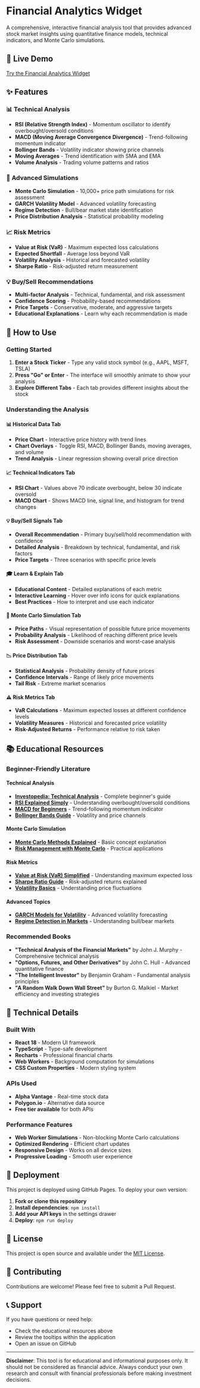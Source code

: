 # Financial Analytics Widget

A comprehensive, interactive financial analysis tool that provides advanced stock market insights using quantitative finance models, technical indicators, and Monte Carlo simulations.

## 🚀 Live Demo

[Try the Financial Analytics Widget](https://yourusername.github.io/stock_widget)

## ✨ Features

### 📊 **Technical Analysis**
- **RSI (Relative Strength Index)** - Momentum oscillator to identify overbought/oversold conditions
- **MACD (Moving Average Convergence Divergence)** - Trend-following momentum indicator
- **Bollinger Bands** - Volatility indicator showing price channels
- **Moving Averages** - Trend identification with SMA and EMA
- **Volume Analysis** - Trading volume patterns and ratios

### 🎲 **Advanced Simulations**
- **Monte Carlo Simulation** - 10,000+ price path simulations for risk assessment
- **GARCH Volatility Model** - Advanced volatility forecasting
- **Regime Detection** - Bull/bear market state identification
- **Price Distribution Analysis** - Statistical probability modeling

### 📈 **Risk Metrics**
- **Value at Risk (VaR)** - Maximum expected loss calculations
- **Expected Shortfall** - Average loss beyond VaR
- **Volatility Analysis** - Historical and forecasted volatility
- **Sharpe Ratio** - Risk-adjusted return measurement

### 💡 **Buy/Sell Recommendations**
- **Multi-factor Analysis** - Technical, fundamental, and risk assessment
- **Confidence Scoring** - Probability-based recommendations
- **Price Targets** - Conservative, moderate, and aggressive targets
- **Educational Explanations** - Learn why each recommendation is made

## 🎯 How to Use

### Getting Started
1. **Enter a Stock Ticker** - Type any valid stock symbol (e.g., AAPL, MSFT, TSLA)
2. **Press "Go" or Enter** - The interface will smoothly animate to show your analysis
3. **Explore Different Tabs** - Each tab provides different insights about the stock

### Understanding the Analysis

#### 📊 Historical Data Tab
- **Price Chart** - Interactive price history with trend lines
- **Chart Overlays** - Toggle RSI, MACD, Bollinger Bands, moving averages, and volume
- **Trend Analysis** - Linear regression showing overall price direction

#### 📈 Technical Indicators Tab
- **RSI Chart** - Values above 70 indicate overbought, below 30 indicate oversold
- **MACD Chart** - Shows MACD line, signal line, and histogram for trend changes

#### 💡 Buy/Sell Signals Tab
- **Overall Recommendation** - Primary buy/sell/hold recommendation with confidence
- **Detailed Analysis** - Breakdown by technical, fundamental, and risk factors
- **Price Targets** - Three scenarios with specific price levels

#### 🎓 Learn & Explain Tab
- **Educational Content** - Detailed explanations of each metric
- **Interactive Learning** - Hover over info icons for quick explanations
- **Best Practices** - How to interpret and use each indicator

#### 🎲 Monte Carlo Simulation Tab
- **Price Paths** - Visual representation of possible future price movements
- **Probability Analysis** - Likelihood of reaching different price levels
- **Risk Assessment** - Downside scenarios and worst-case analysis

#### 📉 Price Distribution Tab
- **Statistical Analysis** - Probability density of future prices
- **Confidence Intervals** - Range of likely price movements
- **Tail Risk** - Extreme market scenarios

#### ⚠️ Risk Metrics Tab
- **VaR Calculations** - Maximum expected losses at different confidence levels
- **Volatility Measures** - Historical and forecasted price volatility
- **Risk-Adjusted Returns** - Performance relative to risk taken

## 📚 Educational Resources

### Beginner-Friendly Literature

#### Technical Analysis
- **[Investopedia: Technical Analysis](https://www.investopedia.com/terms/t/technicalanalysis.asp)** - Complete beginner's guide
- **[RSI Explained Simply](https://www.investopedia.com/terms/r/rsi.asp)** - Understanding overbought/oversold conditions
- **[MACD for Beginners](https://www.investopedia.com/terms/m/macd.asp)** - Trend-following momentum indicator
- **[Bollinger Bands Guide](https://www.investopedia.com/terms/b/bollingerbands.asp)** - Volatility and price channels

#### Monte Carlo Simulation
- **[Monte Carlo Methods Explained](https://www.investopedia.com/terms/m/montecarlosimulation.asp)** - Basic concept explanation
- **[Risk Management with Monte Carlo](https://corporatefinanceinstitute.com/resources/knowledge/modeling-risk-analysis/monte-carlo-simulation/)** - Practical applications

#### Risk Metrics
- **[Value at Risk (VaR) Simplified](https://www.investopedia.com/terms/v/var.asp)** - Understanding maximum expected loss
- **[Sharpe Ratio Guide](https://www.investopedia.com/terms/s/sharperatio.asp)** - Risk-adjusted returns explained
- **[Volatility Basics](https://www.investopedia.com/terms/v/volatility.asp)** - Understanding price fluctuations

#### Advanced Topics
- **[GARCH Models for Volatility](https://corporatefinanceinstitute.com/resources/knowledge/trading-investing/garch-model/)** - Advanced volatility forecasting
- **[Regime Detection in Markets](https://www.investopedia.com/terms/m/marketregime.asp)** - Understanding bull/bear markets

### Recommended Books
- **"Technical Analysis of the Financial Markets"** by John J. Murphy - Comprehensive technical analysis
- **"Options, Futures, and Other Derivatives"** by John C. Hull - Advanced quantitative finance
- **"The Intelligent Investor"** by Benjamin Graham - Fundamental analysis principles
- **"A Random Walk Down Wall Street"** by Burton G. Malkiel - Market efficiency and investing strategies

## 🔧 Technical Details

### Built With
- **React 18** - Modern UI framework
- **TypeScript** - Type-safe development
- **Recharts** - Professional financial charts
- **Web Workers** - Background computation for simulations
- **CSS Custom Properties** - Modern styling system

### APIs Used
- **Alpha Vantage** - Real-time stock data
- **Polygon.io** - Alternative data source
- **Free tier available** for both APIs

### Performance Features
- **Web Worker Simulations** - Non-blocking Monte Carlo calculations
- **Optimized Rendering** - Efficient chart updates
- **Responsive Design** - Works on all device sizes
- **Progressive Loading** - Smooth user experience

## 🚀 Deployment

This project is deployed using GitHub Pages. To deploy your own version:

1. **Fork or clone this repository**
2. **Install dependencies**: `npm install`
3. **Add your API keys** in the settings drawer
4. **Deploy**: `npm run deploy`

## 📝 License

This project is open source and available under the [MIT License](LICENSE).

## 🤝 Contributing

Contributions are welcome! Please feel free to submit a Pull Request.

## 📞 Support

If you have questions or need help:
- Check the educational resources above
- Review the tooltips within the application
- Open an issue on GitHub

---

**Disclaimer**: This tool is for educational and informational purposes only. It should not be considered as financial advice. Always conduct your own research and consult with financial professionals before making investment decisions.

